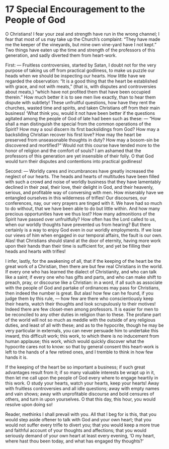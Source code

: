 # 17 Special Encouragement to the People of God

O Christians! I fear your zeal and strength have run in the wrong channel; I fear that most of us may take up the Church’s complaint: “They have made me the keeper of the vineyards, but mine own vine-yard have I not kept.” Two things have eaten up the time and strength of the professors of this generation, and sadly diverted them from heart-work.

First: — Fruitless controversies, started by Satan, I doubt not for the very purpose of taking us off from practical godliness, to make us puzzle our heads when we should be inspecting our hearts. How little have we regarded the observation: “It is a good thing that the heart be established with grace, and not with meats,” (that is, with disputes and controversies about meats,) “which have not profited them that have been occupied therein.” How much better it is to see men live exactly, than to hear them dispute with subtlety! These unfruitful questions, how have they rent the churches, wasted time and spirits, and taken Christians off from their main business! ‘What think you, would it not have been better if the questions agitated among the people of God of late had been such as these: — “How shall a man distinguish the special from the common operations of the Spirit? How may a soul discern its first backslidings from God? How may a backsliding Christian recover his first love? How may the heart be preserved from unseasonable thoughts in duty? How may a bosom-sin be discovered and mortified?“ Would not this course have tended more to the honor of religion and the comfort of souls? I am ashamed that the professors of this generation are yet insensible of their folly. O that God would turn their disputes and contentions into practical godliness!

Second: — Worldly cares and incumbrances have greatly increased the neglect of our hearts. The heads and hearts of multitudes have been filled with such a crowd and noise of worldly business that they have lamentably declined in their zeal, their love, their delight in God, and their heavenly, serious, and profitable way of conversing with men. How miserably have we entangled ourselves in this wilderness of trifles! Our discourses, our conferences, nay, our very prayers are tinged with it. We have had so much to do without, that we have been able to do but little within. And how many precious opportunities have we thus lost? How many admonitions of the Spirit have passed over unfruitfully? How often has the Lord called to us, when our worldly thoughts have prevented us from hearing? But there certainly is a way to enjoy God even in our worldly employments. If we lose our views of him when engaged in our temporal affairs, the fault is our own. Alas! that Christians should stand at the door of eternity, having more work upon their hands than their time is sufficient for, and yet be filling their heads and hearts with trifles!

I infer, lastly, for the awakening of all, that if the keeping of the heart be the great work of a Christian, then there are but few real Christians in the world. If every one who has learned the dialect of Christianity, and who can talk like a saint; if every one who has gifts and parts, and who can make shift to preach, pray, or discourse like a Christian: in a word, if all such as associate with the people of God and partake of ordinances may pass for Christians, then indeed the number is great. But alas! how few can he found, if you judge them by this rule, — how few are there who conscientiously keep their hearts, watch their thoughts and look scrupulously to their motives! Indeed there are few closet-men among professors. It is easier for men to be reconciled to any other duties in religion than to these. The profane part of the world will not so much as meddle with the outside of any religious duties, and least of all with these; and as to the hypocrite, though he may be very particular in externals, you can never persuade him to undertake this inward, this difficult work; this work, to which there is no inducement from human applause; this work, which would quickly discover what the hypocrite cares not to know: so that by general consent this heart-work is left to the hands of a few retired ones, and I tremble to think in how few hands it is.

If the keeping of the heart be so important a business; if such great advantages result from it; if so many valuable interests be wrapt up in it, then let me call upon the people of God every where to engage heartily in this work. O study your hearts, watch your hearts, keep your hearts! Away with fruitless controversies and all idle questions; away with empty names and vain shows; away with unprofitable discourse and bold censures of others, and turn in upon yourselves. O that this day, this hour, you would resolve upon doing so!

Reader, methinks I shall prevail with you. All that I beg for is this, that you would step aside oftener to talk with God and your own heart; that you would not suffer every trifle to divert you; that you would keep a more true and faithful account of your thoughts and affections; that you would seriously demand of your own heart at least every evening, ‘O my heart, where hast thou been today, and what has engaged thy thoughts?’